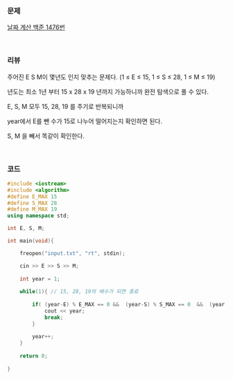 ### 문제

[날짜 계산 백준 1476번](https://www.acmicpc.net/problem/1476)

</br>

### 리뷰

주어진 E S M이 몇년도 인지 맞추는 문제다.  (1 ≤ E ≤ 15, 1 ≤ S ≤ 28, 1 ≤ M ≤ 19)

년도는 최소 1년 부터 15 x 28 x 19 년까지 가능하니까 완전 탐색으로 풀 수 있다. 

E, S, M 모두 15, 28, 19 를 주기로 반복되니까 

year에서 E를 뺀 수가 15로 나누어 떨어지는지 확인하면 된다. 

S, M 을 빼서 똑같이 확인한다. 

</br>

### 코드

```c++
#include <iostream>
#include <algorithm>
#define E_MAX 15
#define S_MAX 28
#define M_MAX 19
using namespace std;

int E, S, M;

int main(void){

	freopen("input.txt", "rt", stdin);

	cin >> E >> S >> M;
	
	int year = 1;
	
	while(1){ // 15, 28, 19의 배수가 되면 종료  
		
		if( (year-E) % E_MAX == 0 &&  (year-S) % S_MAX == 0  &&  (year-M) % M_MAX == 0 ){
			cout << year;
			break;
		}
		
		year++;
	}
    
	return 0;
	
}
```

